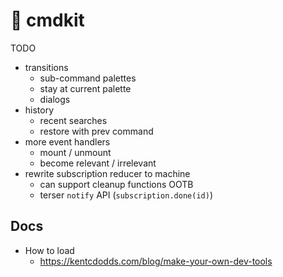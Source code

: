 # 🧰 cmdkit

TODO

- transitions
  - sub-command palettes
  - stay at current palette
  - dialogs
- history
  - recent searches
  - restore with prev command
- more event handlers
  - mount / unmount
  - become relevant / irrelevant
- rewrite subscription reducer to machine
  - can support cleanup functions OOTB
  - terser `notify` API (`subscription.done(id)`)

## Docs

- How to load
  - https://kentcdodds.com/blog/make-your-own-dev-tools
